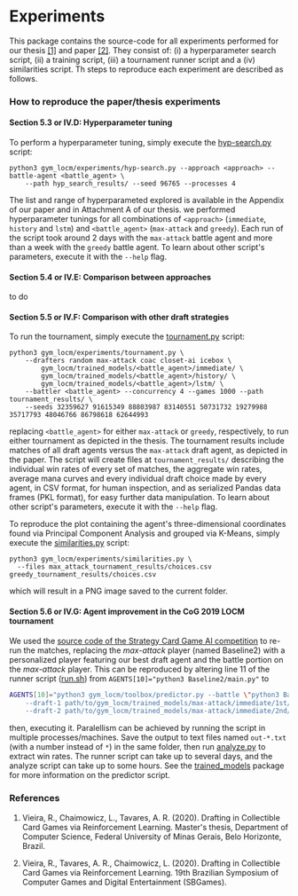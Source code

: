 # Experiments

This package contains the source-code for all experiments performed for our thesis <a href="#vieira2020a">[1]</a> 
and paper <a href="#vieira2020b">[2]</a>. They consist of: (i) a hyperparameter search script, (ii) a training 
script, (iii) a tournament runner script and a (iv) similarities script. Th steps to reproduce each experiment are
described as follows.


### How to reproduce the paper/thesis experiments

#### Section 5.3 or IV.D: Hyperparameter tuning

To perform a hyperparameter tuning, simply execute the [hyp-search.py](hyp-search.py) script:

```
python3 gym_locm/experiments/hyp-search.py --approach <approach> --battle-agent <battle_agent> \
    --path hyp_search_results/ --seed 96765 --processes 4
```

The list and range of hyperparameted explored is available in the Appendix of our paper and in Attachment A of 
our thesis. we performed hyperparameter tunings for all combinations of `<approach>` (`immediate`, `history` 
and `lstm`) and `<battle_agent>` (`max-attack` and `greedy`). Each run of the script took around 2 days with the
`max-attack` battle agent and more than a week with the `greedy` battle agent. To learn about other script's 
parameters, execute it with the `--help` flag.

#### Section 5.4 or IV.E: Comparison between approaches

to do

#### Section 5.5 or IV.F: Comparison with other draft strategies

To run the tournament, simply execute the [tournament.py](tournament.py) script:
```
python3 gym_locm/experiments/tournament.py \
    --drafters random max-attack coac closet-ai icebox \
        gym_locm/trained_models/<battle_agent>/immediate/ \
        gym_locm/trained_models/<battle_agent>/history/ \
        gym_locm/trained_models/<battle_agent>/lstm/ \
    --battler <battle_agent> --concurrency 4 --games 1000 --path tournament_results/ \
    --seeds 32359627 91615349 88803987 83140551 50731732 19279988 35717793 48046766 86798618 62644993
```
replacing `<battle_agent>` for either `max-attack` or `greedy`, respectively, to run either tournament as 
depicted in the thesis. The tournament results include matches of all draft agents versus the `max-attack`
draft agent, as depicted in the paper. The script will create files at `tournament_results/` describing 
the individual win rates of every set of matches, the aggregate win rates, average mana curves and every 
individual draft choice made by every agent, in CSV format, for human inspection, and as serialized Pandas 
data frames (PKL format), for easy further data manipulation. To learn about other script's 
parameters, execute it with the `--help` flag.

To reproduce the plot containing the agent's three-dimensional coordinates found via Principal Component 
Analysis and grouped via K-Means, simply execute the [similarities.py](similarities.py) script:
```
python3 gym_locm/experiments/similarities.py \
  --files max_attack_tournament_results/choices.csv greedy_tournament_results/choices.csv
```
which will result in a PNG image saved to the current folder.

#### Section 5.6 or IV.G: Agent improvement in the CoG 2019 LOCM tournament

We used the 
[source code of the Strategy Card Game AI competition](https://github.com/acatai/Strategy-Card-Game-AI-Competition/tree/master/contest-2019-08-COG) 
to re-run the matches, replacing the *max-attack* player (named Baseline2) with a personalized player featuring 
our best draft agent and the battle portion on the *max-attack* player. This can be reproduced by altering line 
11 of the runner script 
([run.sh](https://github.com/acatai/Strategy-Card-Game-AI-Competition/blob/master/contest-2019-08-COG/run.sh))
from `AGENTS[10]="python3 Baseline2/main.py"` to
```bash
AGENTS[10]="python3 gym_locm/toolbox/predictor.py --battle \"python3 Baseline2/main.py\" \
    --draft-1 path/to/gym_locm/trained_models/max-attack/immediate/1st/6.json \
    --draft-2 path/to/gym_locm/trained_models/max-attack/immediate/2nd/8.json"
```
then, executing it. Paralellism can be achieved by running the script in multiple processes/machines. Save the 
output to text files named `out-*.txt` (with a number instead of `*`) in the same folder, then run 
[analyze.py](https://github.com/acatai/Strategy-Card-Game-AI-Competition/blob/master/contest-2019-08-COG/analyze.py) 
to extract win rates. The runner script can take up to several days, and the analyze script can take up to some hours.
See the [trained_models](https://github.com/ronaldosvieira/gym-locm/tree/master/gym_locm/trained_models) 
package for more information on the predictor script.

### References

1. <span id="vieira2020a">Vieira, R., Chaimowicz, L., Tavares, A. R. (2020). Drafting in Collectible Card Games via 
Reinforcement Learning. Master's thesis, Department of Computer Science, Federal University 
of Minas Gerais, Belo Horizonte, Brazil.</span>

2. <span id="vieira2020b">Vieira, R., Tavares, A. R., Chaimowicz, L. (2020). Drafting in 
Collectible Card Games via Reinforcement Learning. 19th Brazilian Symposium of Computer Games
and Digital Entertainment (SBGames).</span>
